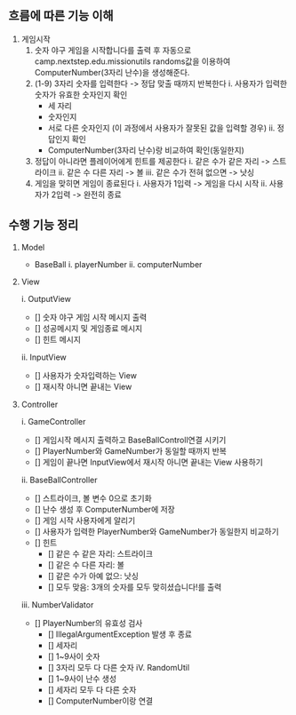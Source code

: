 ## 흐름에 따른 기능 이해
1. 게임시작
   1. 숫자 야구 게임을 시작합니다를 출력 후 자동으로 camp.nextstep.edu.missionutils randoms값을 이용하여
      ComputerNumber(3자리 난수)을 생성해준다.
   2. (1-9) 3자리 숫자를 입력한다 -> 정답 맞출 때까지 반복한다
      i. 사용자가 입력한 숫자가 유효한 숫자인지 확인
         - 세 자리
         - 숫자인지 
         - 서로 다른 숫자인지
           (이 과정에서 사용자가 잘못된 값을 입력할 경우)
      ii. 정답인지 확인
         - ComputerNumber(3자리 난수)랑 비교하여 확인(동일한지)
   3. 정답이 아니라면 플레이어에게 힌트를 제공한다
      i. 같은 수가 같은 자리 -> 스트라이크
      ii. 같은 수 다른 자리 -> 볼
      iii. 같은 수가 전혀 없으면 -> 낫싱
   4. 게임을 맞히면 게임이 종료된다
      i. 사용자가 1입력 -> 게임을 다시 시작
      ii. 사용자가 2입력 -> 완전히 종료

## 수행 기능 정리
1. Model
    - BaseBall
        i. playerNumber
        ii. computerNumber
2. View

    i. OutputView
      - [] 숫자 야구 게임 시작 메시지 출력
      - [] 성공메시지 및 게임종료 메시지
      - [] 힌트 메시지
   
    ii. InputView
      - [] 사용자가 숫자입력하는 View
      - [] 재시작 아니면 끝내는 View
3. Controller 

    i. GameController
      - [] 게임시작 메시지 출력하고 BaseBallControll연결 시키기
      - [] PlayerNumber와 GameNumber가 동일할 때까지 반복
      - [] 게임이 끝나면 InputView에서 재시작 아니면 끝내는 View 사용하기
   
   ii. BaseBallController
      - [] 스트라이크, 볼 변수 0으로 초기화
      - [] 난수 생성 후 ComputerNumber에 저장
      - [] 게임 시작 사용자에게 알리기
      - [] 사용자가 입력한 PlayerNumber와 GameNumber가 동일한지 비교하기
      - [] 힌트 
        - [] 같은 수 같은 자리: 스트라이크
        - [] 같은 수 다른 자리: 볼
        - [] 같은 수가 아예 없으: 낫싱
        - [] 모두 맞음: 3개의 숫자를 모두 맞히셨습니다!를 출력
   
   iii. NumberValidator
      - [] PlayerNumber의 유효성 검사
        - [] IllegalArgumentException 발생 후 종료
        - [] 세자리
        - [] 1~9사이 숫자
        - [] 3자리 모두 다 다른 숫자
   iV. RandomUtil
        - [] 1~9사이 난수 생성
        - [] 세자리 모두 다 다른 숫자
        - [] ComputerNumber이랑 연결
